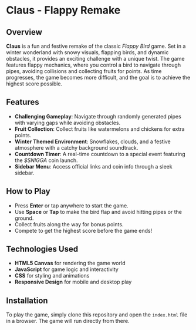 # Claus - Flappy Remake

## Overview
**Claus** is a fun and festive remake of the classic *Flappy Bird* game. Set in a winter wonderland with snowy visuals, flapping birds, and dynamic obstacles, it provides an exciting challenge with a unique twist. The game features flappy mechanics, where you control a bird to navigate through pipes, avoiding collisions and collecting fruits for points. As time progresses, the game becomes more difficult, and the goal is to achieve the highest score possible.

## Features
- **Challenging Gameplay**: Navigate through randomly generated pipes with varying gaps while avoiding obstacles.
- **Fruit Collection**: Collect fruits like watermelons and chickens for extra points.
- **Winter Themed Environment**: Snowflakes, clouds, and a festive atmosphere with a catchy background soundtrack.
- **Countdown Timer**: A real-time countdown to a special event featuring the *$SNIGGA* coin launch.
- **Sidebar Menu**: Access official links and coin info through a sleek sidebar.

## How to Play
- Press **Enter** or tap anywhere to start the game.
- Use **Space** or **Tap** to make the bird flap and avoid hitting pipes or the ground.
- Collect fruits along the way for bonus points.
- Compete to get the highest score before the game ends!

## Technologies Used
- **HTML5 Canvas** for rendering the game world
- **JavaScript** for game logic and interactivity
- **CSS** for styling and animations
- **Responsive Design** for mobile and desktop play

## Installation
To play the game, simply clone this repository and open the `index.html` file in a browser. The game will run directly from there.
